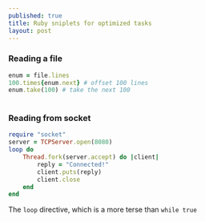 ```yaml
---
published: true
title: Ruby sniplets for optimized tasks
layout: post
---
```

### Reading a file

~~~~ruby
enum = file.lines
100.times{enum.next} # offset 100 lines
enum.take(100) # take the next 100 
 	
~~~~

### Reading from socket

~~~~ruby
require "socket"
server = TCPServer.open(8080)
loop do
    Thread.fork(server.accept) do |client| 
        reply = "Connected!"
        client.puts(reply)
        client.close
    end
end
~~~~
 The `loop` directive, which is a more terse than `while true`
